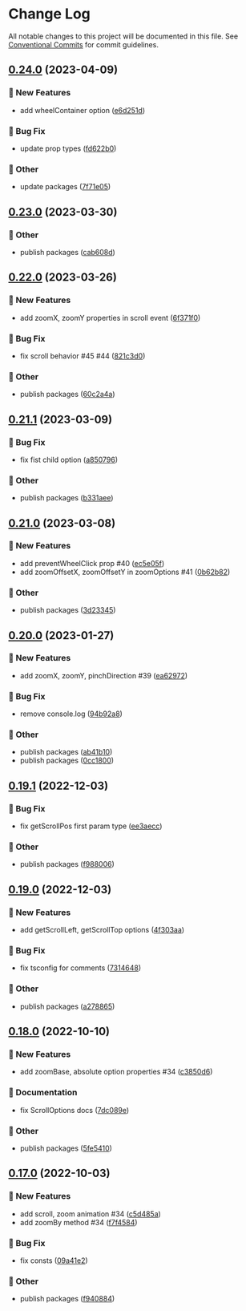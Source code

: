 # Change Log

All notable changes to this project will be documented in this file.
See [Conventional Commits](https://conventionalcommits.org) for commit guidelines.

## [0.24.0](https://github.com/daybrush/infinite-viewer/compare/infinite-viewer@0.23.0...infinite-viewer@0.24.0) (2023-04-09)


### :rocket: New Features

* add wheelContainer option ([e6d251d](https://github.com/daybrush/infinite-viewer/commit/e6d251d0708bf5bdbaacfc12c13aa98eca7a6427))


### :bug: Bug Fix

* update prop types ([fd622b0](https://github.com/daybrush/infinite-viewer/commit/fd622b05facc759dda28d1897e689642f88dbed8))


### :mega: Other

* update packages ([7f71e05](https://github.com/daybrush/infinite-viewer/commit/7f71e052a12f56bd5e1f662181ce1b28bb8004a0))



## [0.23.0](https://github.com/daybrush/infinite-viewer/compare/infinite-viewer@0.22.0...infinite-viewer@0.23.0) (2023-03-30)


### :mega: Other

* publish packages ([cab608d](https://github.com/daybrush/infinite-viewer/commit/cab608da74002e91953071ab646caaf8b46e8843))



## [0.22.0](https://github.com/daybrush/infinite-viewer/compare/infinite-viewer@0.21.1...infinite-viewer@0.22.0) (2023-03-26)


### :rocket: New Features

* add zoomX, zoomY properties in scroll event ([6f371f0](https://github.com/daybrush/infinite-viewer/commit/6f371f073535ea0173667d375305043a1c580113))


### :bug: Bug Fix

* fix scroll behavior #45 #44 ([821c3d0](https://github.com/daybrush/infinite-viewer/commit/821c3d0964187102961f4d78419189966b6620f2))


### :mega: Other

* publish packages ([60c2a4a](https://github.com/daybrush/infinite-viewer/commit/60c2a4a4752b756189bc2cea63e5d6defe1e83f7))



## [0.21.1](https://github.com/daybrush/infinite-viewer/compare/infinite-viewer@0.21.0...infinite-viewer@0.21.1) (2023-03-09)


### :bug: Bug Fix

* fix fist child option ([a850796](https://github.com/daybrush/infinite-viewer/commit/a8507968da6b3f6068f1379637b7b8753d8b854c))


### :mega: Other

* publish packages ([b331aee](https://github.com/daybrush/infinite-viewer/commit/b331aeefc684f815276d0fc4ec05f9955f59cd20))



## [0.21.0](https://github.com/daybrush/infinite-viewer/compare/infinite-viewer@0.20.0...infinite-viewer@0.21.0) (2023-03-08)


### :rocket: New Features

* add preventWheelClick prop #40 ([ec5e05f](https://github.com/daybrush/infinite-viewer/commit/ec5e05fe780b6b3dfa2c0a412acc88d6720e1227))
* add zoomOffsetX, zoomOffsetY in zoomOptions #41 ([0b62b82](https://github.com/daybrush/infinite-viewer/commit/0b62b829e35d26e9a177c73899251e940c85be68))


### :mega: Other

* publish packages ([3d23345](https://github.com/daybrush/infinite-viewer/commit/3d233455960c7afd2515c68ca26e1c00bf5bff1e))



## [0.20.0](https://github.com/daybrush/infinite-viewer/compare/infinite-viewer@0.19.1...infinite-viewer@0.20.0) (2023-01-27)


### :rocket: New Features

* add zoomX, zoomY,  pinchDirection #39 ([ea62972](https://github.com/daybrush/infinite-viewer/commit/ea62972f118ad87d1388fec33e110539c4feee03))


### :bug: Bug Fix

* remove console.log ([94b92a8](https://github.com/daybrush/infinite-viewer/commit/94b92a8bd291f1a60bb969365bbf3beb6fac1e78))


### :mega: Other

* publish packages ([ab41b10](https://github.com/daybrush/infinite-viewer/commit/ab41b100b2da4b3f5021cb843dd0731bbdea4a68))
* publish packages ([0cc1800](https://github.com/daybrush/infinite-viewer/commit/0cc18007e64be634cc938dae905c78b7321498c3))



## [0.19.1](https://github.com/daybrush/infinite-viewer/compare/infinite-viewer@0.19.0...infinite-viewer@0.19.1) (2022-12-03)


### :bug: Bug Fix

* fix getScrollPos first param type ([ee3aecc](https://github.com/daybrush/infinite-viewer/commit/ee3aecc9104a6dc16173cf37078e18cb4bd413c2))


### :mega: Other

* publish packages ([f988006](https://github.com/daybrush/infinite-viewer/commit/f98800609ce749dfd28da11af42448c310ef252f))



## [0.19.0](https://github.com/daybrush/infinite-viewer/compare/infinite-viewer@0.18.0...infinite-viewer@0.19.0) (2022-12-03)


### :rocket: New Features

* add getScrollLeft, getScrollTop options ([4f303aa](https://github.com/daybrush/infinite-viewer/commit/4f303aa828dd501bec149447abf9d015633a53cb))


### :bug: Bug Fix

* fix tsconfig for comments ([7314648](https://github.com/daybrush/infinite-viewer/commit/73146488f0a9308aa4db99a473269ddb744e18af))


### :mega: Other

* publish packages ([a278865](https://github.com/daybrush/infinite-viewer/commit/a27886520517db13db611cbede6861be1b7f090a))



## [0.18.0](https://github.com/daybrush/infinite-viewer/compare/infinite-viewer@0.17.0...infinite-viewer@0.18.0) (2022-10-10)


### :rocket: New Features

* add zoomBase, absolute option properties #34 ([c3850d6](https://github.com/daybrush/infinite-viewer/commit/c3850d654549af8d3cf393827356f107d7b69687))


### :memo: Documentation

* fix ScrollOptions docs ([7dc089e](https://github.com/daybrush/infinite-viewer/commit/7dc089e96da2d5f45c4709bd2ba74714df1e2d41))


### :mega: Other

* publish packages ([5fe5410](https://github.com/daybrush/infinite-viewer/commit/5fe5410328336014b62b899bfbdd642768372563))



## [0.17.0](https://github.com/daybrush/infinite-viewer/compare/infinite-viewer@0.16.5...infinite-viewer@0.17.0) (2022-10-03)


### :rocket: New Features

* add scroll, zoom animation #34 ([c5d485a](https://github.com/daybrush/infinite-viewer/commit/c5d485a354440c94770a88159bb6c70768603769))
* add zoomBy method #34 ([f7f4584](https://github.com/daybrush/infinite-viewer/commit/f7f4584826bee288e27d9334615dea1fa41e1814))


### :bug: Bug Fix

* fix consts ([09a41e2](https://github.com/daybrush/infinite-viewer/commit/09a41e2524064c733ec733dedbf1f2414ebdf005))


### :mega: Other

* publish packages ([f940884](https://github.com/daybrush/infinite-viewer/commit/f9408844f99014de30b3e9348541719f9bceef39))
